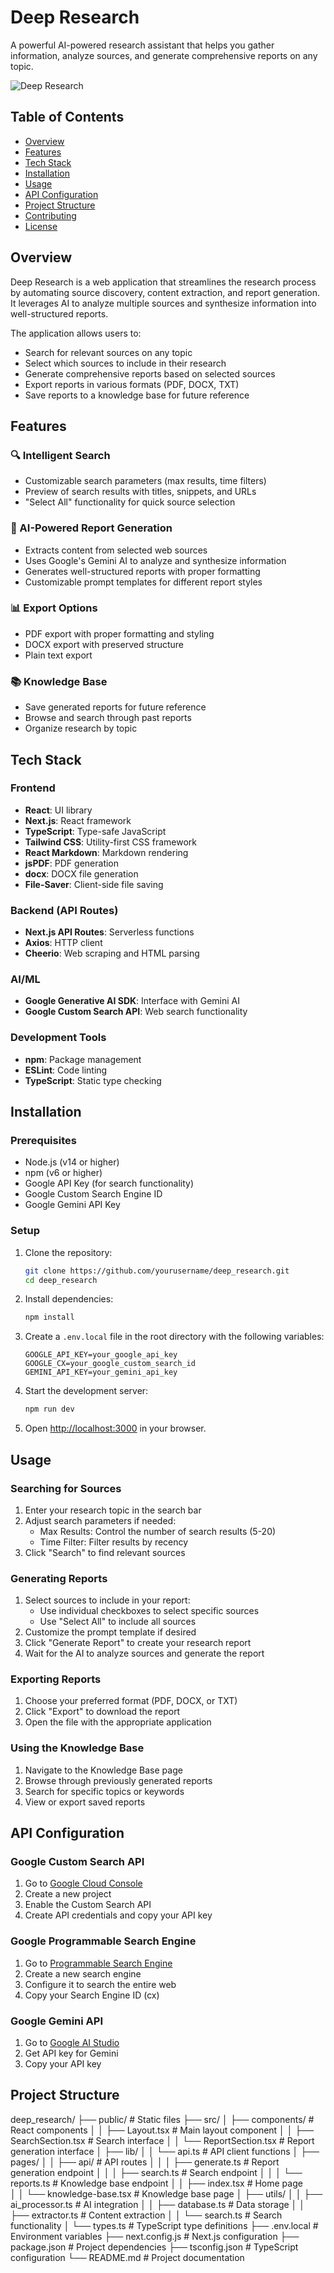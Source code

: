 # Deep Research

A powerful AI-powered research assistant that helps you gather information, analyze sources, and generate comprehensive reports on any topic.

![Deep Research](https://via.placeholder.com/800x400?text=Deep+Research)

## Table of Contents

- [Overview](#overview)
- [Features](#features)
- [Tech Stack](#tech-stack)
- [Installation](#installation)
- [Usage](#usage)
- [API Configuration](#api-configuration)
- [Project Structure](#project-structure)
- [Contributing](#contributing)
- [License](#license)

## Overview

Deep Research is a web application that streamlines the research process by automating source discovery, content extraction, and report generation. It leverages AI to analyze multiple sources and synthesize information into well-structured reports.

The application allows users to:
- Search for relevant sources on any topic
- Select which sources to include in their research
- Generate comprehensive reports based on selected sources
- Export reports in various formats (PDF, DOCX, TXT)
- Save reports to a knowledge base for future reference

## Features

### 🔍 Intelligent Search
- Customizable search parameters (max results, time filters)
- Preview of search results with titles, snippets, and URLs
- "Select All" functionality for quick source selection

### 📝 AI-Powered Report Generation
- Extracts content from selected web sources
- Uses Google's Gemini AI to analyze and synthesize information
- Generates well-structured reports with proper formatting
- Customizable prompt templates for different report styles

### 📊 Export Options
- PDF export with proper formatting and styling
- DOCX export with preserved structure
- Plain text export

### 📚 Knowledge Base
- Save generated reports for future reference
- Browse and search through past reports
- Organize research by topic

## Tech Stack

### Frontend
- **React**: UI library
- **Next.js**: React framework
- **TypeScript**: Type-safe JavaScript
- **Tailwind CSS**: Utility-first CSS framework
- **React Markdown**: Markdown rendering
- **jsPDF**: PDF generation
- **docx**: DOCX file generation
- **File-Saver**: Client-side file saving

### Backend (API Routes)
- **Next.js API Routes**: Serverless functions
- **Axios**: HTTP client
- **Cheerio**: Web scraping and HTML parsing

### AI/ML
- **Google Generative AI SDK**: Interface with Gemini AI
- **Google Custom Search API**: Web search functionality

### Development Tools
- **npm**: Package management
- **ESLint**: Code linting
- **TypeScript**: Static type checking

## Installation

### Prerequisites
- Node.js (v14 or higher)
- npm (v6 or higher)
- Google API Key (for search functionality)
- Google Custom Search Engine ID
- Google Gemini API Key

### Setup

1. Clone the repository:
   ```bash
   git clone https://github.com/yourusername/deep_research.git
   cd deep_research
   ```

2. Install dependencies:
   ```bash
   npm install
   ```

3. Create a `.env.local` file in the root directory with the following variables:
   ```
   GOOGLE_API_KEY=your_google_api_key
   GOOGLE_CX=your_google_custom_search_id
   GEMINI_API_KEY=your_gemini_api_key
   ```

4. Start the development server:
   ```bash
   npm run dev
   ```

5. Open [http://localhost:3000](http://localhost:3000) in your browser.

## Usage

### Searching for Sources

1. Enter your research topic in the search bar
2. Adjust search parameters if needed:
   - Max Results: Control the number of search results (5-20)
   - Time Filter: Filter results by recency
3. Click "Search" to find relevant sources

### Generating Reports

1. Select sources to include in your report:
   - Use individual checkboxes to select specific sources
   - Use "Select All" to include all sources
2. Customize the prompt template if desired
3. Click "Generate Report" to create your research report
4. Wait for the AI to analyze sources and generate the report

### Exporting Reports

1. Choose your preferred format (PDF, DOCX, or TXT)
2. Click "Export" to download the report
3. Open the file with the appropriate application

### Using the Knowledge Base

1. Navigate to the Knowledge Base page
2. Browse through previously generated reports
3. Search for specific topics or keywords
4. View or export saved reports

## API Configuration

### Google Custom Search API

1. Go to [Google Cloud Console](https://console.cloud.google.com/)
2. Create a new project
3. Enable the Custom Search API
4. Create API credentials and copy your API key

### Google Programmable Search Engine

1. Go to [Programmable Search Engine](https://programmablesearchengine.google.com/)
2. Create a new search engine
3. Configure it to search the entire web
4. Copy your Search Engine ID (cx)

### Google Gemini API

1. Go to [Google AI Studio](https://makersuite.google.com/)
2. Get API key for Gemini
3. Copy your API key

## Project Structure 

deep_research/
├── public/ # Static files
├── src/
│ ├── components/ # React components
│ │ ├── Layout.tsx # Main layout component
│ │ ├── SearchSection.tsx # Search interface
│ │ └── ReportSection.tsx # Report generation interface
│ ├── lib/
│ │ └── api.ts # API client functions
│ ├── pages/
│ │ ├── api/ # API routes
│ │ │ ├── generate.ts # Report generation endpoint
│ │ │ ├── search.ts # Search endpoint
│ │ │ └── reports.ts # Knowledge base endpoint
│ │ ├── index.tsx # Home page  
│ │ └── knowledge-base.tsx # Knowledge base page
│ ├── utils/
│ │ ├── ai_processor.ts # AI integration
│ │ ├── database.ts # Data storage
│ │ ├── extractor.ts # Content extraction
│ │ └── search.ts # Search functionality
│ └── types.ts # TypeScript type definitions
├── .env.local # Environment variables
├── next.config.js # Next.js configuration
├── package.json # Project dependencies
├── tsconfig.json # TypeScript configuration
└── README.md # Project documentation